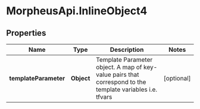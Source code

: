 # MorpheusApi.InlineObject4

## Properties

Name | Type | Description | Notes
------------ | ------------- | ------------- | -------------
**templateParameter** | **Object** | Template Parameter object. A map of key-value pairs that correspond to the template variables i.e. tfvars | [optional] 


